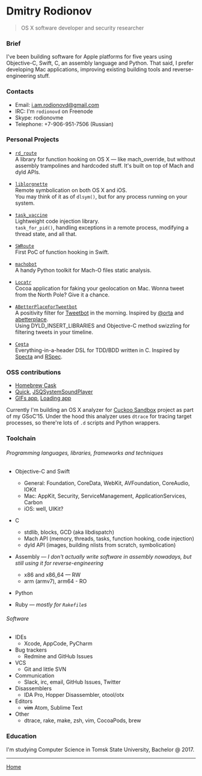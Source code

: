# Dmitry Rodionov
> OS X software developer and security researcher

### Brief

I've been building software for Apple platforms for five years using
Objective-C, Swift, C, an assembly language and Python. That said, I prefer developing
Mac applications, improving existing building tools and reverse-engineering stuff.  

### Contacts

* Email: i.am.rodionovd@gmail.com  
* IRC: I'm `rodionovd` on Freenode  
* Skype: rodionovme
* Telephone: +7-906-951-7506 (Russian)


### Personal Projects

* [`rd_route`](https://github.com/rodionovd/rd_route)  
  A library for function hooking on OS X — like mach_override, but without
  assembly trampolines and hardcoded stuff. It's built on top of Mach and dyld APIs.

* [`liblorgnette`](https://github.com/rodionovd/liblorgnette)  
  Remote symbolication on both OS X and iOS.  
  You may think of it as of `dlsym()`, but for any process running on your system.

* [`task_vaccine`](https://github.com/rodionovd/task_vaccine)  
  Lightweight code injection library.  
  `task_for_pid()`, handling exceptions in a remote process, modifying a thread state,
  and all that.

* [`SWRoute`](https://github.com/rodionovd/SWRoute)  
  First PoC of function hooking in Swift.  

* [`machobot`](https://github.com/rodionovd/machobot)  
   A handy Python toolkit for Mach-O files static analysis.

* [`Locatr`](http://internals.exposed/locatrapp/)  
   Cocoa application for faking your geolocation on Mac. Wonna tweet from the
   North Pole? Give it a chance.

* [`ABetterPlaceForTweetbot`](https://github.com/rodionovd/ABetterPlaceForTweetbot)  
  A positivity filter for [Tweetbot](http://tapbots.com/tweetbot/mac/) in the morning. Inspired by [\@orta](https://twitter.com/orta/status/554968403040288768)
  and [abetterplace](https://github.com/Jonty/abetterplace).  
  Using DYLD_INSERT_LIBRARIES and Objective-C method swizzling for filtering tweets in your timeline.

* [`Cegta`](https://github.com/rodionovd/Cegta)  
  Everything-in-a-header DSL for TDD/BDD written in C. Inspired by [Specta](https://github.com/specta/specta) and
  [RSpec](http://rspec.info).

### OSS contributions

* [Homebrew Cask](http://caskroom.io)  
* [Quick](https://github.com/Quick/Quick), [JSQSystemSoundPlayer](https://github.com/jessesquires/JSQSystemSoundPlayer)  
* [GIFs app](https://github.com/orta/GIFs), [Loading app](https://github.com/BonzaiThePenguin/Loading)  

Currently I'm building an OS X analyzer for [Cuckoo Sandbox](http://www.cuckoosandbox.org/) project
as part of my GSoC’15. Under the hood this analyzer uses `dtrace` for tracing target processes, so
there're lots of `.d` scripts and Python wrappers.

### Toolchain

###### Programming languages, libraries, frameworks and techniques  
* Objective-C and Swift
    * General: Foundation, CoreData, WebKit, AVFoundation, CoreAudio, IOKit  
    * Mac: AppKit, Security, ServiceManagement, ApplicationServices, Carbon  
    * iOS: well, UIKit?  

* C  
    * stdlib, blocks, GCD (aka libdispatch)
    * Mach API (memory, threads, tasks, function hooking, code injection)  
    * dyld API (images, building nlists from scratch, symbolication)

* Assembly — *I don't actually write software in assembly nowadays,
  but still using it for reverse-engineering*  
    * x86 and x86_64 — RW  
    * arm (armv7), arm64 - RO  

* Python

* Ruby — *mostly for `Rakefile`s*  

###### Software  

* IDEs
    * Xcode, AppCode, PyCharm
* Bug trackers  
    * Redmine and GitHub Issues
* VCS
    * Git and little SVN
* Communication  
    * Slack, irc, email, GitHub Issues, Twitter  
* Disassemblers  
    * IDA Pro, Hopper Disassembler, otool/otx  
* Editors  
    * ~~vim~~ Atom, Sublime Text
* Other  
    * dtrace, rake, make, zsh, vim, CocoaPods, brew

### Education
I'm studying Computer Science in Tomsk State University, Bachelor @ 2017.

-------

[Home](./index.html)
